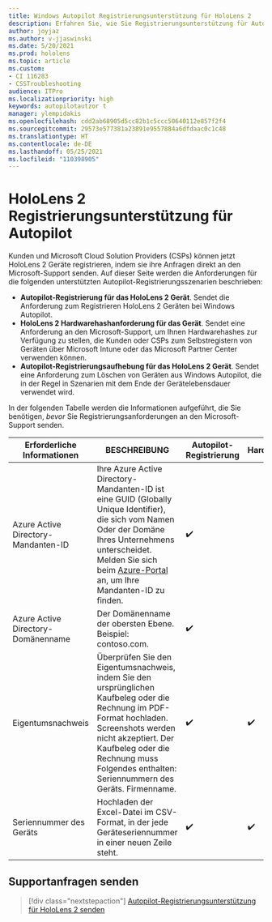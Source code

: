 ```yaml
---
title: Windows Autopilot Registrierungsunterstützung für HoloLens 2
description: Erfahren Sie, wie Sie Registrierungsunterstützung für Autopilot auf HoloLens 2 Geräten erhalten.
author: joyjaz
ms.author: v-jjaswinski
ms.date: 5/20/2021
ms.prod: hololens
ms.topic: article
ms.custom:
- CI 116283
- CSSTroubleshooting
audience: ITPro
ms.localizationpriority: high
keywords: autopilotautzor t
manager: ylempidakis
ms.openlocfilehash: cdd2ab68905d5cc82b1c5ccc50640112e857f2f4
ms.sourcegitcommit: 29573e577381a23891e9557884a6dfdaac0c1c48
ms.translationtype: HT
ms.contentlocale: de-DE
ms.lasthandoff: 05/25/2021
ms.locfileid: "110398905"
---
```

# <a name="hololens-2-registration-support-for-autopilot"></a>HoloLens 2 Registrierungsunterstützung für Autopilot

Kunden und Microsoft Cloud Solution Providers (CSPs) können jetzt HoloLens 2 Geräte registrieren, indem sie ihre Anfragen direkt an den Microsoft-Support senden. Auf dieser Seite werden die Anforderungen für die folgenden unterstützten Autopilot-Registrierungsszenarien beschrieben:

- **Autopilot-Registrierung für das HoloLens 2 Gerät**. Sendet die Anforderung zum Registrieren HoloLens 2 Geräten bei Windows Autopilot.
- **HoloLens 2 Hardwarehashanforderung für das Gerät**. Sendet eine Anforderung an den Microsoft-Support, um Ihnen Hardwarehashes zur Verfügung zu stellen, die Kunden oder CSPs zum Selbstregistern von Geräten über Microsoft Intune oder das Microsoft Partner Center verwenden können.
- **Autopilot-Registrierungsaufhebung für das HoloLens 2 Gerät**. Sendet eine Anforderung zum Löschen von Geräten aus Windows Autopilot, die in der Regel in Szenarien mit dem Ende der Gerätelebensdauer verwendet wird.

In der folgenden Tabelle werden die Informationen aufgeführt, die Sie benötigen, *bevor* Sie Registrierungsanforderungen an den Microsoft-Support senden.

| Erforderliche Informationen | BESCHREIBUNG | Autopilot-Registrierung  | Hardwarehashanforderung | Autopilot Registrierungsaufhebung |
------------|-------------------------------|--------------------------------------------------|------------------------------|--------------------------------|
|  Azure Active Directory-Mandanten-ID    |    Ihre Azure Active Directory-Mandanten-ID ist eine GUID (Globally Unique Identifier), die sich vom Namen Oder der Domäne Ihres Unternehmens unterscheidet.    Melden Sie sich beim [Azure-Portal](https://portal.azure.com/#blade/Microsoft_AAD_IAM/ActiveDirectoryMenuBlade/Properties) an, um Ihre Mandanten-ID zu finden.    |     ✔️                         |                              |                         ✔️                        |
|  Azure Active Directory-Domänenname    |   Der Domänenname der obersten Ebene. Beispiel: contoso.com.    |     ✔️                         |                              |                         ✔️                        |
|  Eigentumsnachweis    |   Überprüfen Sie den Eigentumsnachweis, indem Sie den ursprünglichen Kaufbeleg oder die Rechnung im PDF-Format hochladen. Screenshots werden nicht akzeptiert. Der Kaufbeleg oder die Rechnung muss Folgendes enthalten: Seriennummern des Geräts. Firmenname.     |     ✔️                         |              ✔️                |                         ✔️                        |
|  Seriennummer des Geräts    |   Hochladen der Excel-Datei im CSV-Format, in der jede Geräteseriennummer in einer neuen Zeile steht.     |     ✔️                         |              ✔️                |                         ✔️                        |

## <a name="submit-support-requests"></a>Supportanfragen senden

> [!div class="nextstepaction"]
> [Autopilot-Registrierungsunterstützung für HoloLens 2 senden](https://prod.support.services.microsoft.com/supportrequestform/0d8bf192-cab7-6d39-143d-5a17840b9f5f)
